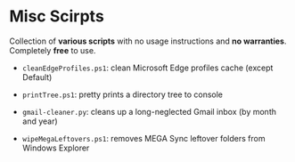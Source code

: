 # Misc Scirpts

Collection of **various scripts** with no usage instructions and **no warranties**. Completely **free** to use.

- `cleanEdgeProfiles.ps1`: clean Microsoft Edge profiles cache (except Default)

- `printTree.ps1`: pretty prints a directory tree to console

- `gmail-cleaner.py`: cleans up a long-neglected Gmail inbox (by month and year)

- `wipeMegaLeftovers.ps1`: removes MEGA Sync leftover folders from Windows Explorer
